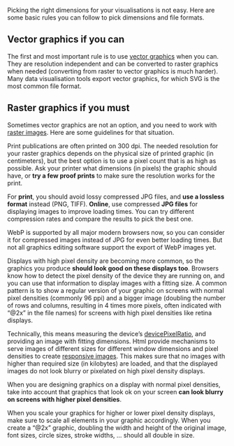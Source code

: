 Picking the right dimensions for your visualisations is not easy. Here are some basic rules you can follow to pick dimensions and file formats.

## Vector graphics if you can

The first and most important rule is to use <span class="internal-link">[vector graphics](vector-images)</span> when you can. They are resolution independent and can be converted to raster graphics when needed (converting from raster to vector graphics is much harder). Many data visualisation tools export vector graphics, for which SVG is the most common file format.

## Raster graphics if you must

Sometimes vector graphics are not an option, and you need to work with <span class="internal-link">[raster images](raster-images)</span>. Here are some guidelines for that situation.

Print publications are often printed on 300 dpi. The needed resolution for your raster graphics depends on the physical size of printed graphic (in centimeters), but the best option is to use a pixel count that is as high as possible. Ask your printer what dimensions (in pixels) the graphic should have, or **try a few proof prints** to make sure the resolution works for the print.

For **print**, you should avoid lossy compressed JPG files, and **use a lossless format** instead (PNG, TIFF). **Online**, use compressed **JPG files** for displaying images to improve loading times. You can try different compression rates and compare the results to pick the best one.

WebP is supported by all major modern browsers now, so you can consider it for compressed images instead of JPG for even better loading times. But not all graphics editing software support the export of WebP images yet.

Displays with high pixel density are becoming more common, so the graphics you produce **should look good on these displays too**. Browsers know how to detect the pixel density of the device they are running on, and you can use that information to display images with a fitting size. A common pattern is to show a regular version of your graphic on screens with normal pixel densities (commonly 96 ppi) and a bigger image (doubling the number of rows and columns, resulting in 4 times more pixels, often indicated with “@2x” in the file names) for screens with high pixel densities like retina displays. 

Technically, this means measuring the device’s [devicePixelRatio](https://developer.mozilla.org/en-US/docs/Web/API/Window/devicePixelRatio), and providing an image with fitting dimensions. Html provide mechanisms to serve images of different sizes for different window dimensions and pixel densities to create [responsive images](https://developer.mozilla.org/en-US/docs/Learn/HTML/Multimedia_and_embedding/Responsive_images). This makes sure that no images with higher than required size (in kilobytes) are loaded, and that the displayed images do not look blurry or pixelated on high pixel density displays.

When you are designing graphics on a display with normal pixel densities, take into account that graphics that look ok on your screen **can look blurry on screens with higher pixel densities**.

When you scale your graphics for higher or lower pixel density displays, make sure to scale all elements in your graphic accordingly. When you create a “@2x” graphic, doubling the width and height of the original image, font sizes, circle sizes, stroke widths, ... should all double in size.